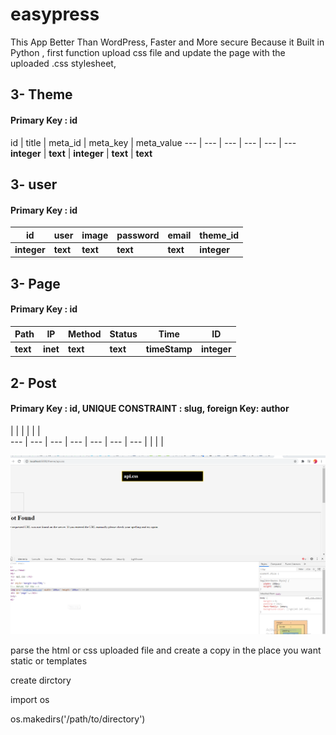 # easypress
This App Better Than WordPress, Faster and More secure Because it Built in Python , first function upload css file and update the page with the uploaded .css stylesheet, 


## 3- Theme
#### Primary Key : id

id | title | meta_id | meta_key | meta_value
--- | --- | --- | --- | --- | --- 
 **integer** | **text** | **integer** | **text** | **text**
 
 ## 3- user
#### Primary Key : id

id | user | image | password | email | theme_id 
--- | --- | --- | --- | --- | --- 
 **integer** | **text** | **text** | **text** | **text** | **integer**
 

## 3- Page
#### Primary Key : id

Path | IP | Method | Status | Time | ID
--- | --- | --- | --- | --- | --- 
 **text** | **inet** | **text** | **text** | **timeStamp** | **integer**
 

## 2- Post
#### Primary Key : id, UNIQUE CONSTRAINT : slug, foreign Key: author
 
 |  |  |   |  |  |   
--- | --- | --- | --- | --- | --- | --- 
 |  |  |  | 

<img src="css_api.PNG">

parse the html or css uploaded file and create a copy in the place you want static or templates

create dirctory

import os

os.makedirs('/path/to/directory')
